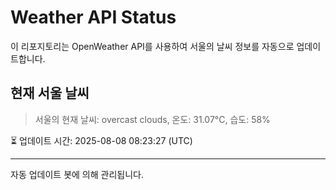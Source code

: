 
# Weather API Status

이 리포지토리는 OpenWeather API를 사용하여 서울의 날씨 정보를 자동으로 업데이트합니다.

## 현재 서울 날씨
> 서울의 현재 날씨: overcast clouds, 온도: 31.07°C, 습도: 58%

⏳ 업데이트 시간: 2025-08-08 08:23:27 (UTC)

---
자동 업데이트 봇에 의해 관리됩니다.
